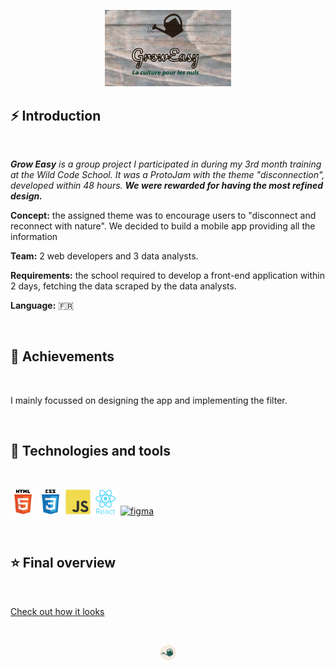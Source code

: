 <p align="center">
  <img src="client/src/assets/images/groweaser_readme.png" alt="Logo and mention of Grow Easy project" width="40%"/>
</p>

## ⚡ Introduction

<br/>

_**Grow Easy** is a group project I participated in during my 3rd month training at the Wild Code School. It was a ProtoJam with the theme "disconnection", developed within 48 hours. **We were rewarded for having the most refined design.**_

**Concept:** the assigned theme was to encourage users to "disconnect and reconnect with nature". We decided to build a mobile app providing all the information  

**Team:** 2 web developers and 3 data analysts.

**Requirements:** the school required to develop a front-end application within 2 days, fetching the data scraped by the data analysts.

**Language:** 🇫🇷

<br/>

## 🚀 Achievements 

<br/>

I mainly focussed on designing the app and implementing the filter.

<br/>

## 🔧 Technologies and tools

<br/>

<p align="left"> <a href="https://www.w3.org/html/" target="_blank" rel="noreferrer"><img src="https://raw.githubusercontent.com/devicons/devicon/master/icons/html5/html5-original-wordmark.svg" alt="html5" width="40" height="40"/></a> <a href="https://www.w3schools.com/css/" target="_blank" rel="noreferrer"><img src="https://raw.githubusercontent.com/devicons/devicon/master/icons/css3/css3-original-wordmark.svg" alt="css3" width="40" height="40"/></a> <a href="https://developer.mozilla.org/en-US/docs/Web/JavaScript" target="_blank" rel="noreferrer"><img src="https://raw.githubusercontent.com/devicons/devicon/master/icons/javascript/javascript-original.svg" alt="javascript" width="40" height="40"/></a> <a href="https://reactjs.org/" target="_blank" rel="noreferrer"> <img src="https://raw.githubusercontent.com/devicons/devicon/master/icons/react/react-original-wordmark.svg" alt="react" width="40" height="40"/></a> <a href="https://www.figma.com/" target="_blank" rel="noreferrer"> <img src="https://www.vectorlogo.zone/logos/figma/figma-icon.svg" alt="figma" width="40" height="40"/></a> </p>

<br/>

## ⭐ Final overview

<br/>

<a href="https://youtu.be/kS0XWbPcnhM" target="blank">Check out how it looks</a>

<br/>

<p align="center">
  <img src="client/src/assets/images/logo.png" alt="Grow Easy logo" width="5%"/>
</p>
